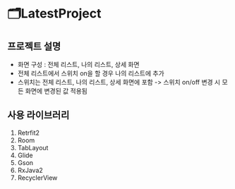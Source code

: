 # 🗂LatestProject

## 프로젝트 설명

- 화면 구성 : 전체 리스트, 나의 리스트, 상세 화면
- 전체 리스트에서 스위치 on을 할 경우 나의 리스트에 추가
- 스위치는 전체 리스트, 나의 리스트, 상세 화면에 포함 -> 스위치 on/off 변경 시 모든 화면에 변경된 값 적용됨

## 사용 라이브러리

1. Retrfit2
2. Room
3. TabLayout
4. Glide
5. Gson
6. RxJava2
7. RecyclerView
